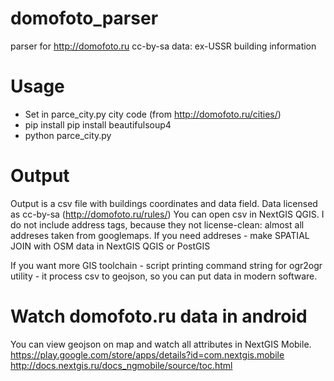 # domofoto_parser
parser for http://domofoto.ru cc-by-sa data: ex-USSR building information

# Usage

* Set in parce_city.py city code (from http://domofoto.ru/cities/)
* pip install pip install beautifulsoup4
* python parce_city.py

# Output

Output is a csv file with buildings coordinates and data field. Data licensed as cc-by-sa (http://domofoto.ru/rules/)
You can open csv in NextGIS QGIS.
I do not include address tags, because they not license-clean: almost all addreses taken from googlemaps. If you need addreses - make SPATIAL JOIN with OSM data in NextGIS QGIS or PostGIS

If you want more GIS toolchain - script printing command string for ogr2ogr utility - it process csv to geojson, so you can put data in modern software.

# Watch domofoto.ru data in android

You can view geojson on map and watch all attributes in NextGIS Mobile.
https://play.google.com/store/apps/details?id=com.nextgis.mobile
http://docs.nextgis.ru/docs_ngmobile/source/toc.html
